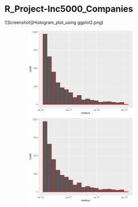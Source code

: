 # R_Project-Inc5000_Companies

![Screenshot](Histogram_plot_using ggplot2.png)


<p align="center">
  <img src="Histogram_plot_using ggplot2.png" width="350" title="hover text">
  <img src="Histogram_plot_using ggplot2.png" width="350" alt="accessibility text">
</p>
